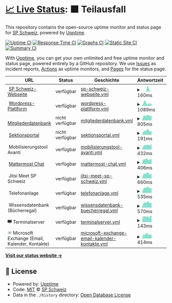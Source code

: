 # [📈 Live Status](https://status.spschweiz.ch): <!--live status--> **🟧 Teilausfall**

This repository contains the open-source uptime monitor and status page for [SP Schweiz](https://status.spschweiz.ch), powered by [Upptime](https://github.com/upptime/upptime).

[![Uptime CI](https://github.com/spschweiz/status/workflows/Uptime%20CI/badge.svg)](https://github.com/spschweiz/status/actions?query=workflow%3A%22Uptime+CI%22)
[![Response Time CI](https://github.com/spschweiz/status/workflows/Response%20Time%20CI/badge.svg)](https://github.com/spschweiz/status/actions?query=workflow%3A%22Response+Time+CI%22)
[![Graphs CI](https://github.com/spschweiz/status/workflows/Graphs%20CI/badge.svg)](https://github.com/spschweiz/status/actions?query=workflow%3A%22Graphs+CI%22)
[![Static Site CI](https://github.com/spschweiz/status/workflows/Static%20Site%20CI/badge.svg)](https://github.com/spschweiz/status/actions?query=workflow%3A%22Static+Site+CI%22)
[![Summary CI](https://github.com/spschweiz/status/workflows/Summary%20CI/badge.svg)](https://github.com/spschweiz/status/actions?query=workflow%3A%22Summary+CI%22)

With [Upptime](https://upptime.js.org), you can get your own unlimited and free uptime monitor and status page, powered entirely by a GitHub repository. We use [Issues](https://github.com/spschweiz/status/issues) as incident reports, [Actions](https://github.com/spschweiz/status/actions) as uptime monitors, and [Pages](https://status.spschweiz.ch) for the status page.

<!--start: status pages-->
<!-- This summary is generated by Upptime (https://github.com/upptime/upptime) -->
<!-- Do not edit this manually, your changes will be overwritten -->
<!-- prettier-ignore -->
| URL | Status | Geschichte | Antwortzeit | Gesamtverfügbarkeit |
| --- | ------ | ------- | ------------- | ------ |
| <img alt="" src="https://sp-parl.ch/wp-content/themes/sp/img/icons/apple-touch-icon.png" height="13"> [SP Schweiz-Webseite](https://www.sp-ps.ch) | verfügbar | [sp-schweiz-webseite.yml](https://github.com/spschweiz/status/commits/HEAD/history/sp-schweiz-webseite.yml) | <details><summary><img alt="Antwortzeit Grafik" src="./graphs/sp-schweiz-webseite/response-time-week.png" height="20"> 160ms</summary><br><a href="https://status.spschweiz.ch/history/sp-schweiz-webseite"><img alt="Antwortzeit 745" src="https://img.shields.io/endpoint?url=https%3A%2F%2Fraw.githubusercontent.com%2Fspschweiz%2Fstatus%2FHEAD%2Fapi%2Fsp-schweiz-webseite%2Fresponse-time.json"></a><br><a href="https://status.spschweiz.ch/history/sp-schweiz-webseite"><img alt="24-Stunden Antwortzeit 96" src="https://img.shields.io/endpoint?url=https%3A%2F%2Fraw.githubusercontent.com%2Fspschweiz%2Fstatus%2FHEAD%2Fapi%2Fsp-schweiz-webseite%2Fresponse-time-day.json"></a><br><a href="https://status.spschweiz.ch/history/sp-schweiz-webseite"><img alt="7-Tage Antwortzeit 160" src="https://img.shields.io/endpoint?url=https%3A%2F%2Fraw.githubusercontent.com%2Fspschweiz%2Fstatus%2FHEAD%2Fapi%2Fsp-schweiz-webseite%2Fresponse-time-week.json"></a><br><a href="https://status.spschweiz.ch/history/sp-schweiz-webseite"><img alt="30-Tage Antwortzeit 276" src="https://img.shields.io/endpoint?url=https%3A%2F%2Fraw.githubusercontent.com%2Fspschweiz%2Fstatus%2FHEAD%2Fapi%2Fsp-schweiz-webseite%2Fresponse-time-month.json"></a><br><a href="https://status.spschweiz.ch/history/sp-schweiz-webseite"><img alt="1-Jahr Antwortzeit 723" src="https://img.shields.io/endpoint?url=https%3A%2F%2Fraw.githubusercontent.com%2Fspschweiz%2Fstatus%2FHEAD%2Fapi%2Fsp-schweiz-webseite%2Fresponse-time-year.json"></a></details> | <details><summary><a href="https://status.spschweiz.ch/history/sp-schweiz-webseite">100.00%</a></summary><a href="https://status.spschweiz.ch/history/sp-schweiz-webseite"><img alt="Gesamtverfügbarkeit 99.97%" src="https://img.shields.io/endpoint?url=https%3A%2F%2Fraw.githubusercontent.com%2Fspschweiz%2Fstatus%2FHEAD%2Fapi%2Fsp-schweiz-webseite%2Fuptime.json"></a><br><a href="https://status.spschweiz.ch/history/sp-schweiz-webseite"><img alt="24-Stunden Verfügbarkeit 100.00%" src="https://img.shields.io/endpoint?url=https%3A%2F%2Fraw.githubusercontent.com%2Fspschweiz%2Fstatus%2FHEAD%2Fapi%2Fsp-schweiz-webseite%2Fuptime-day.json"></a><br><a href="https://status.spschweiz.ch/history/sp-schweiz-webseite"><img alt="7-Tage Verfügbarkeit 100.00%" src="https://img.shields.io/endpoint?url=https%3A%2F%2Fraw.githubusercontent.com%2Fspschweiz%2Fstatus%2FHEAD%2Fapi%2Fsp-schweiz-webseite%2Fuptime-week.json"></a><br><a href="https://status.spschweiz.ch/history/sp-schweiz-webseite"><img alt="30-Tage Verfügbarkeit 100.00%" src="https://img.shields.io/endpoint?url=https%3A%2F%2Fraw.githubusercontent.com%2Fspschweiz%2Fstatus%2FHEAD%2Fapi%2Fsp-schweiz-webseite%2Fuptime-month.json"></a><br><a href="https://status.spschweiz.ch/history/sp-schweiz-webseite"><img alt="1-Jahres Verfügbarkeit 99.97%" src="https://img.shields.io/endpoint?url=https%3A%2F%2Fraw.githubusercontent.com%2Fspschweiz%2Fstatus%2FHEAD%2Fapi%2Fsp-schweiz-webseite%2Fuptime-year.json"></a></details>
| <img alt="" src="https://s1.wp.com/i/favicon.ico" height="13"> [Wordpress-Plattform](https://sp-parl.ch) | verfügbar | [wordpress-plattform.yml](https://github.com/spschweiz/status/commits/HEAD/history/wordpress-plattform.yml) | <details><summary><img alt="Antwortzeit Grafik" src="./graphs/wordpress-plattform/response-time-week.png" height="20"> 1089ms</summary><br><a href="https://status.spschweiz.ch/history/wordpress-plattform"><img alt="Antwortzeit 997" src="https://img.shields.io/endpoint?url=https%3A%2F%2Fraw.githubusercontent.com%2Fspschweiz%2Fstatus%2FHEAD%2Fapi%2Fwordpress-plattform%2Fresponse-time.json"></a><br><a href="https://status.spschweiz.ch/history/wordpress-plattform"><img alt="24-Stunden Antwortzeit 853" src="https://img.shields.io/endpoint?url=https%3A%2F%2Fraw.githubusercontent.com%2Fspschweiz%2Fstatus%2FHEAD%2Fapi%2Fwordpress-plattform%2Fresponse-time-day.json"></a><br><a href="https://status.spschweiz.ch/history/wordpress-plattform"><img alt="7-Tage Antwortzeit 1089" src="https://img.shields.io/endpoint?url=https%3A%2F%2Fraw.githubusercontent.com%2Fspschweiz%2Fstatus%2FHEAD%2Fapi%2Fwordpress-plattform%2Fresponse-time-week.json"></a><br><a href="https://status.spschweiz.ch/history/wordpress-plattform"><img alt="30-Tage Antwortzeit 1125" src="https://img.shields.io/endpoint?url=https%3A%2F%2Fraw.githubusercontent.com%2Fspschweiz%2Fstatus%2FHEAD%2Fapi%2Fwordpress-plattform%2Fresponse-time-month.json"></a><br><a href="https://status.spschweiz.ch/history/wordpress-plattform"><img alt="1-Jahr Antwortzeit 1037" src="https://img.shields.io/endpoint?url=https%3A%2F%2Fraw.githubusercontent.com%2Fspschweiz%2Fstatus%2FHEAD%2Fapi%2Fwordpress-plattform%2Fresponse-time-year.json"></a></details> | <details><summary><a href="https://status.spschweiz.ch/history/wordpress-plattform">100.00%</a></summary><a href="https://status.spschweiz.ch/history/wordpress-plattform"><img alt="Gesamtverfügbarkeit 99.98%" src="https://img.shields.io/endpoint?url=https%3A%2F%2Fraw.githubusercontent.com%2Fspschweiz%2Fstatus%2FHEAD%2Fapi%2Fwordpress-plattform%2Fuptime.json"></a><br><a href="https://status.spschweiz.ch/history/wordpress-plattform"><img alt="24-Stunden Verfügbarkeit 100.00%" src="https://img.shields.io/endpoint?url=https%3A%2F%2Fraw.githubusercontent.com%2Fspschweiz%2Fstatus%2FHEAD%2Fapi%2Fwordpress-plattform%2Fuptime-day.json"></a><br><a href="https://status.spschweiz.ch/history/wordpress-plattform"><img alt="7-Tage Verfügbarkeit 100.00%" src="https://img.shields.io/endpoint?url=https%3A%2F%2Fraw.githubusercontent.com%2Fspschweiz%2Fstatus%2FHEAD%2Fapi%2Fwordpress-plattform%2Fuptime-week.json"></a><br><a href="https://status.spschweiz.ch/history/wordpress-plattform"><img alt="30-Tage Verfügbarkeit 100.00%" src="https://img.shields.io/endpoint?url=https%3A%2F%2Fraw.githubusercontent.com%2Fspschweiz%2Fstatus%2FHEAD%2Fapi%2Fwordpress-plattform%2Fuptime-month.json"></a><br><a href="https://status.spschweiz.ch/history/wordpress-plattform"><img alt="1-Jahres Verfügbarkeit 99.99%" src="https://img.shields.io/endpoint?url=https%3A%2F%2Fraw.githubusercontent.com%2Fspschweiz%2Fstatus%2FHEAD%2Fapi%2Fwordpress-plattform%2Fuptime-year.json"></a></details>
| <img alt="" src="https://raw.githubusercontent.com/spschweiz/status/master/assets/rose.ico" height="13"> [Mitgliederdatenbank](https://login.sp-ps.ch/tocco) | nicht verfügbar | [mitgliederdatenbank.yml](https://github.com/spschweiz/status/commits/HEAD/history/mitgliederdatenbank.yml) | <details><summary><img alt="Antwortzeit Grafik" src="./graphs/mitgliederdatenbank/response-time-week.png" height="20"> 805ms</summary><br><a href="https://status.spschweiz.ch/history/mitgliederdatenbank"><img alt="Antwortzeit 968" src="https://img.shields.io/endpoint?url=https%3A%2F%2Fraw.githubusercontent.com%2Fspschweiz%2Fstatus%2FHEAD%2Fapi%2Fmitgliederdatenbank%2Fresponse-time.json"></a><br><a href="https://status.spschweiz.ch/history/mitgliederdatenbank"><img alt="24-Stunden Antwortzeit 774" src="https://img.shields.io/endpoint?url=https%3A%2F%2Fraw.githubusercontent.com%2Fspschweiz%2Fstatus%2FHEAD%2Fapi%2Fmitgliederdatenbank%2Fresponse-time-day.json"></a><br><a href="https://status.spschweiz.ch/history/mitgliederdatenbank"><img alt="7-Tage Antwortzeit 805" src="https://img.shields.io/endpoint?url=https%3A%2F%2Fraw.githubusercontent.com%2Fspschweiz%2Fstatus%2FHEAD%2Fapi%2Fmitgliederdatenbank%2Fresponse-time-week.json"></a><br><a href="https://status.spschweiz.ch/history/mitgliederdatenbank"><img alt="30-Tage Antwortzeit 827" src="https://img.shields.io/endpoint?url=https%3A%2F%2Fraw.githubusercontent.com%2Fspschweiz%2Fstatus%2FHEAD%2Fapi%2Fmitgliederdatenbank%2Fresponse-time-month.json"></a><br><a href="https://status.spschweiz.ch/history/mitgliederdatenbank"><img alt="1-Jahr Antwortzeit 1030" src="https://img.shields.io/endpoint?url=https%3A%2F%2Fraw.githubusercontent.com%2Fspschweiz%2Fstatus%2FHEAD%2Fapi%2Fmitgliederdatenbank%2Fresponse-time-year.json"></a></details> | <details><summary><a href="https://status.spschweiz.ch/history/mitgliederdatenbank">100.00%</a></summary><a href="https://status.spschweiz.ch/history/mitgliederdatenbank"><img alt="Gesamtverfügbarkeit 99.97%" src="https://img.shields.io/endpoint?url=https%3A%2F%2Fraw.githubusercontent.com%2Fspschweiz%2Fstatus%2FHEAD%2Fapi%2Fmitgliederdatenbank%2Fuptime.json"></a><br><a href="https://status.spschweiz.ch/history/mitgliederdatenbank"><img alt="24-Stunden Verfügbarkeit 99.98%" src="https://img.shields.io/endpoint?url=https%3A%2F%2Fraw.githubusercontent.com%2Fspschweiz%2Fstatus%2FHEAD%2Fapi%2Fmitgliederdatenbank%2Fuptime-day.json"></a><br><a href="https://status.spschweiz.ch/history/mitgliederdatenbank"><img alt="7-Tage Verfügbarkeit 100.00%" src="https://img.shields.io/endpoint?url=https%3A%2F%2Fraw.githubusercontent.com%2Fspschweiz%2Fstatus%2FHEAD%2Fapi%2Fmitgliederdatenbank%2Fuptime-week.json"></a><br><a href="https://status.spschweiz.ch/history/mitgliederdatenbank"><img alt="30-Tage Verfügbarkeit 100.00%" src="https://img.shields.io/endpoint?url=https%3A%2F%2Fraw.githubusercontent.com%2Fspschweiz%2Fstatus%2FHEAD%2Fapi%2Fmitgliederdatenbank%2Fuptime-month.json"></a><br><a href="https://status.spschweiz.ch/history/mitgliederdatenbank"><img alt="1-Jahres Verfügbarkeit 99.96%" src="https://img.shields.io/endpoint?url=https%3A%2F%2Fraw.githubusercontent.com%2Fspschweiz%2Fstatus%2FHEAD%2Fapi%2Fmitgliederdatenbank%2Fuptime-year.json"></a></details>
| <img alt="" src="https://raw.githubusercontent.com/spschweiz/status/master/assets/hammer-and-wrench.ico" height="13"> [Sektionsportal](https://login.sp-ps.ch/) | nicht verfügbar | [sektionsportal.yml](https://github.com/spschweiz/status/commits/HEAD/history/sektionsportal.yml) | <details><summary><img alt="Antwortzeit Grafik" src="./graphs/sektionsportal/response-time-week.png" height="20"> 191ms</summary><br><a href="https://status.spschweiz.ch/history/sektionsportal"><img alt="Antwortzeit 411" src="https://img.shields.io/endpoint?url=https%3A%2F%2Fraw.githubusercontent.com%2Fspschweiz%2Fstatus%2FHEAD%2Fapi%2Fsektionsportal%2Fresponse-time.json"></a><br><a href="https://status.spschweiz.ch/history/sektionsportal"><img alt="24-Stunden Antwortzeit 228" src="https://img.shields.io/endpoint?url=https%3A%2F%2Fraw.githubusercontent.com%2Fspschweiz%2Fstatus%2FHEAD%2Fapi%2Fsektionsportal%2Fresponse-time-day.json"></a><br><a href="https://status.spschweiz.ch/history/sektionsportal"><img alt="7-Tage Antwortzeit 191" src="https://img.shields.io/endpoint?url=https%3A%2F%2Fraw.githubusercontent.com%2Fspschweiz%2Fstatus%2FHEAD%2Fapi%2Fsektionsportal%2Fresponse-time-week.json"></a><br><a href="https://status.spschweiz.ch/history/sektionsportal"><img alt="30-Tage Antwortzeit 215" src="https://img.shields.io/endpoint?url=https%3A%2F%2Fraw.githubusercontent.com%2Fspschweiz%2Fstatus%2FHEAD%2Fapi%2Fsektionsportal%2Fresponse-time-month.json"></a><br><a href="https://status.spschweiz.ch/history/sektionsportal"><img alt="1-Jahr Antwortzeit 377" src="https://img.shields.io/endpoint?url=https%3A%2F%2Fraw.githubusercontent.com%2Fspschweiz%2Fstatus%2FHEAD%2Fapi%2Fsektionsportal%2Fresponse-time-year.json"></a></details> | <details><summary><a href="https://status.spschweiz.ch/history/sektionsportal">100.00%</a></summary><a href="https://status.spschweiz.ch/history/sektionsportal"><img alt="Gesamtverfügbarkeit 99.98%" src="https://img.shields.io/endpoint?url=https%3A%2F%2Fraw.githubusercontent.com%2Fspschweiz%2Fstatus%2FHEAD%2Fapi%2Fsektionsportal%2Fuptime.json"></a><br><a href="https://status.spschweiz.ch/history/sektionsportal"><img alt="24-Stunden Verfügbarkeit 99.98%" src="https://img.shields.io/endpoint?url=https%3A%2F%2Fraw.githubusercontent.com%2Fspschweiz%2Fstatus%2FHEAD%2Fapi%2Fsektionsportal%2Fuptime-day.json"></a><br><a href="https://status.spschweiz.ch/history/sektionsportal"><img alt="7-Tage Verfügbarkeit 100.00%" src="https://img.shields.io/endpoint?url=https%3A%2F%2Fraw.githubusercontent.com%2Fspschweiz%2Fstatus%2FHEAD%2Fapi%2Fsektionsportal%2Fuptime-week.json"></a><br><a href="https://status.spschweiz.ch/history/sektionsportal"><img alt="30-Tage Verfügbarkeit 100.00%" src="https://img.shields.io/endpoint?url=https%3A%2F%2Fraw.githubusercontent.com%2Fspschweiz%2Fstatus%2FHEAD%2Fapi%2Fsektionsportal%2Fuptime-month.json"></a><br><a href="https://status.spschweiz.ch/history/sektionsportal"><img alt="1-Jahres Verfügbarkeit 99.98%" src="https://img.shields.io/endpoint?url=https%3A%2F%2Fraw.githubusercontent.com%2Fspschweiz%2Fstatus%2FHEAD%2Fapi%2Fsektionsportal%2Fuptime-year.json"></a></details>
| <img alt="" src="https://raw.githubusercontent.com/spschweiz/status/master/assets/raised-fist.ico" height="13"> Mobilisierungstool Avanti | verfügbar | [mobilisierungstool-avanti.yml](https://github.com/spschweiz/status/commits/HEAD/history/mobilisierungstool-avanti.yml) | <details><summary><img alt="Antwortzeit Grafik" src="./graphs/mobilisierungstool-avanti/response-time-week.png" height="20"> 432ms</summary><br><a href="https://status.spschweiz.ch/history/mobilisierungstool-avanti"><img alt="Antwortzeit 500" src="https://img.shields.io/endpoint?url=https%3A%2F%2Fraw.githubusercontent.com%2Fspschweiz%2Fstatus%2FHEAD%2Fapi%2Fmobilisierungstool-avanti%2Fresponse-time.json"></a><br><a href="https://status.spschweiz.ch/history/mobilisierungstool-avanti"><img alt="24-Stunden Antwortzeit 431" src="https://img.shields.io/endpoint?url=https%3A%2F%2Fraw.githubusercontent.com%2Fspschweiz%2Fstatus%2FHEAD%2Fapi%2Fmobilisierungstool-avanti%2Fresponse-time-day.json"></a><br><a href="https://status.spschweiz.ch/history/mobilisierungstool-avanti"><img alt="7-Tage Antwortzeit 432" src="https://img.shields.io/endpoint?url=https%3A%2F%2Fraw.githubusercontent.com%2Fspschweiz%2Fstatus%2FHEAD%2Fapi%2Fmobilisierungstool-avanti%2Fresponse-time-week.json"></a><br><a href="https://status.spschweiz.ch/history/mobilisierungstool-avanti"><img alt="30-Tage Antwortzeit 440" src="https://img.shields.io/endpoint?url=https%3A%2F%2Fraw.githubusercontent.com%2Fspschweiz%2Fstatus%2FHEAD%2Fapi%2Fmobilisierungstool-avanti%2Fresponse-time-month.json"></a><br><a href="https://status.spschweiz.ch/history/mobilisierungstool-avanti"><img alt="1-Jahr Antwortzeit 499" src="https://img.shields.io/endpoint?url=https%3A%2F%2Fraw.githubusercontent.com%2Fspschweiz%2Fstatus%2FHEAD%2Fapi%2Fmobilisierungstool-avanti%2Fresponse-time-year.json"></a></details> | <details><summary><a href="https://status.spschweiz.ch/history/mobilisierungstool-avanti">100.00%</a></summary><a href="https://status.spschweiz.ch/history/mobilisierungstool-avanti"><img alt="Gesamtverfügbarkeit 99.98%" src="https://img.shields.io/endpoint?url=https%3A%2F%2Fraw.githubusercontent.com%2Fspschweiz%2Fstatus%2FHEAD%2Fapi%2Fmobilisierungstool-avanti%2Fuptime.json"></a><br><a href="https://status.spschweiz.ch/history/mobilisierungstool-avanti"><img alt="24-Stunden Verfügbarkeit 100.00%" src="https://img.shields.io/endpoint?url=https%3A%2F%2Fraw.githubusercontent.com%2Fspschweiz%2Fstatus%2FHEAD%2Fapi%2Fmobilisierungstool-avanti%2Fuptime-day.json"></a><br><a href="https://status.spschweiz.ch/history/mobilisierungstool-avanti"><img alt="7-Tage Verfügbarkeit 100.00%" src="https://img.shields.io/endpoint?url=https%3A%2F%2Fraw.githubusercontent.com%2Fspschweiz%2Fstatus%2FHEAD%2Fapi%2Fmobilisierungstool-avanti%2Fuptime-week.json"></a><br><a href="https://status.spschweiz.ch/history/mobilisierungstool-avanti"><img alt="30-Tage Verfügbarkeit 100.00%" src="https://img.shields.io/endpoint?url=https%3A%2F%2Fraw.githubusercontent.com%2Fspschweiz%2Fstatus%2FHEAD%2Fapi%2Fmobilisierungstool-avanti%2Fuptime-month.json"></a><br><a href="https://status.spschweiz.ch/history/mobilisierungstool-avanti"><img alt="1-Jahres Verfügbarkeit 99.97%" src="https://img.shields.io/endpoint?url=https%3A%2F%2Fraw.githubusercontent.com%2Fspschweiz%2Fstatus%2FHEAD%2Fapi%2Fmobilisierungstool-avanti%2Fuptime-year.json"></a></details>
| <img alt="" src="https://mattermost.sp-ps.ch/static/images/favicon/favicon-default-16x16.png" height="13"> [Mattermost Chat](https://mattermost.sp-ps.ch) | verfügbar | [mattermost-chat.yml](https://github.com/spschweiz/status/commits/HEAD/history/mattermost-chat.yml) | <details><summary><img alt="Antwortzeit Grafik" src="./graphs/mattermost-chat/response-time-week.png" height="20"> 406ms</summary><br><a href="https://status.spschweiz.ch/history/mattermost-chat"><img alt="Antwortzeit 432" src="https://img.shields.io/endpoint?url=https%3A%2F%2Fraw.githubusercontent.com%2Fspschweiz%2Fstatus%2FHEAD%2Fapi%2Fmattermost-chat%2Fresponse-time.json"></a><br><a href="https://status.spschweiz.ch/history/mattermost-chat"><img alt="24-Stunden Antwortzeit 330" src="https://img.shields.io/endpoint?url=https%3A%2F%2Fraw.githubusercontent.com%2Fspschweiz%2Fstatus%2FHEAD%2Fapi%2Fmattermost-chat%2Fresponse-time-day.json"></a><br><a href="https://status.spschweiz.ch/history/mattermost-chat"><img alt="7-Tage Antwortzeit 406" src="https://img.shields.io/endpoint?url=https%3A%2F%2Fraw.githubusercontent.com%2Fspschweiz%2Fstatus%2FHEAD%2Fapi%2Fmattermost-chat%2Fresponse-time-week.json"></a><br><a href="https://status.spschweiz.ch/history/mattermost-chat"><img alt="30-Tage Antwortzeit 416" src="https://img.shields.io/endpoint?url=https%3A%2F%2Fraw.githubusercontent.com%2Fspschweiz%2Fstatus%2FHEAD%2Fapi%2Fmattermost-chat%2Fresponse-time-month.json"></a><br><a href="https://status.spschweiz.ch/history/mattermost-chat"><img alt="1-Jahr Antwortzeit 430" src="https://img.shields.io/endpoint?url=https%3A%2F%2Fraw.githubusercontent.com%2Fspschweiz%2Fstatus%2FHEAD%2Fapi%2Fmattermost-chat%2Fresponse-time-year.json"></a></details> | <details><summary><a href="https://status.spschweiz.ch/history/mattermost-chat">100.00%</a></summary><a href="https://status.spschweiz.ch/history/mattermost-chat"><img alt="Gesamtverfügbarkeit 99.37%" src="https://img.shields.io/endpoint?url=https%3A%2F%2Fraw.githubusercontent.com%2Fspschweiz%2Fstatus%2FHEAD%2Fapi%2Fmattermost-chat%2Fuptime.json"></a><br><a href="https://status.spschweiz.ch/history/mattermost-chat"><img alt="24-Stunden Verfügbarkeit 100.00%" src="https://img.shields.io/endpoint?url=https%3A%2F%2Fraw.githubusercontent.com%2Fspschweiz%2Fstatus%2FHEAD%2Fapi%2Fmattermost-chat%2Fuptime-day.json"></a><br><a href="https://status.spschweiz.ch/history/mattermost-chat"><img alt="7-Tage Verfügbarkeit 100.00%" src="https://img.shields.io/endpoint?url=https%3A%2F%2Fraw.githubusercontent.com%2Fspschweiz%2Fstatus%2FHEAD%2Fapi%2Fmattermost-chat%2Fuptime-week.json"></a><br><a href="https://status.spschweiz.ch/history/mattermost-chat"><img alt="30-Tage Verfügbarkeit 100.00%" src="https://img.shields.io/endpoint?url=https%3A%2F%2Fraw.githubusercontent.com%2Fspschweiz%2Fstatus%2FHEAD%2Fapi%2Fmattermost-chat%2Fuptime-month.json"></a><br><a href="https://status.spschweiz.ch/history/mattermost-chat"><img alt="1-Jahres Verfügbarkeit 99.32%" src="https://img.shields.io/endpoint?url=https%3A%2F%2Fraw.githubusercontent.com%2Fspschweiz%2Fstatus%2FHEAD%2Fapi%2Fmattermost-chat%2Fuptime-year.json"></a></details>
| <img alt="" src="https://meet.sp-ps.ch/images/favicon.ico" height="13"> Jitsi Meet SP Schweiz | verfügbar | [jitsi-meet-sp-schweiz.yml](https://github.com/spschweiz/status/commits/HEAD/history/jitsi-meet-sp-schweiz.yml) | <details><summary><img alt="Antwortzeit Grafik" src="./graphs/jitsi-meet-sp-schweiz/response-time-week.png" height="20"> 660ms</summary><br><a href="https://status.spschweiz.ch/history/jitsi-meet-sp-schweiz"><img alt="Antwortzeit 689" src="https://img.shields.io/endpoint?url=https%3A%2F%2Fraw.githubusercontent.com%2Fspschweiz%2Fstatus%2FHEAD%2Fapi%2Fjitsi-meet-sp-schweiz%2Fresponse-time.json"></a><br><a href="https://status.spschweiz.ch/history/jitsi-meet-sp-schweiz"><img alt="24-Stunden Antwortzeit 606" src="https://img.shields.io/endpoint?url=https%3A%2F%2Fraw.githubusercontent.com%2Fspschweiz%2Fstatus%2FHEAD%2Fapi%2Fjitsi-meet-sp-schweiz%2Fresponse-time-day.json"></a><br><a href="https://status.spschweiz.ch/history/jitsi-meet-sp-schweiz"><img alt="7-Tage Antwortzeit 660" src="https://img.shields.io/endpoint?url=https%3A%2F%2Fraw.githubusercontent.com%2Fspschweiz%2Fstatus%2FHEAD%2Fapi%2Fjitsi-meet-sp-schweiz%2Fresponse-time-week.json"></a><br><a href="https://status.spschweiz.ch/history/jitsi-meet-sp-schweiz"><img alt="30-Tage Antwortzeit 653" src="https://img.shields.io/endpoint?url=https%3A%2F%2Fraw.githubusercontent.com%2Fspschweiz%2Fstatus%2FHEAD%2Fapi%2Fjitsi-meet-sp-schweiz%2Fresponse-time-month.json"></a><br><a href="https://status.spschweiz.ch/history/jitsi-meet-sp-schweiz"><img alt="1-Jahr Antwortzeit 685" src="https://img.shields.io/endpoint?url=https%3A%2F%2Fraw.githubusercontent.com%2Fspschweiz%2Fstatus%2FHEAD%2Fapi%2Fjitsi-meet-sp-schweiz%2Fresponse-time-year.json"></a></details> | <details><summary><a href="https://status.spschweiz.ch/history/jitsi-meet-sp-schweiz">100.00%</a></summary><a href="https://status.spschweiz.ch/history/jitsi-meet-sp-schweiz"><img alt="Gesamtverfügbarkeit 99.93%" src="https://img.shields.io/endpoint?url=https%3A%2F%2Fraw.githubusercontent.com%2Fspschweiz%2Fstatus%2FHEAD%2Fapi%2Fjitsi-meet-sp-schweiz%2Fuptime.json"></a><br><a href="https://status.spschweiz.ch/history/jitsi-meet-sp-schweiz"><img alt="24-Stunden Verfügbarkeit 100.00%" src="https://img.shields.io/endpoint?url=https%3A%2F%2Fraw.githubusercontent.com%2Fspschweiz%2Fstatus%2FHEAD%2Fapi%2Fjitsi-meet-sp-schweiz%2Fuptime-day.json"></a><br><a href="https://status.spschweiz.ch/history/jitsi-meet-sp-schweiz"><img alt="7-Tage Verfügbarkeit 100.00%" src="https://img.shields.io/endpoint?url=https%3A%2F%2Fraw.githubusercontent.com%2Fspschweiz%2Fstatus%2FHEAD%2Fapi%2Fjitsi-meet-sp-schweiz%2Fuptime-week.json"></a><br><a href="https://status.spschweiz.ch/history/jitsi-meet-sp-schweiz"><img alt="30-Tage Verfügbarkeit 100.00%" src="https://img.shields.io/endpoint?url=https%3A%2F%2Fraw.githubusercontent.com%2Fspschweiz%2Fstatus%2FHEAD%2Fapi%2Fjitsi-meet-sp-schweiz%2Fuptime-month.json"></a><br><a href="https://status.spschweiz.ch/history/jitsi-meet-sp-schweiz"><img alt="1-Jahres Verfügbarkeit 99.92%" src="https://img.shields.io/endpoint?url=https%3A%2F%2Fraw.githubusercontent.com%2Fspschweiz%2Fstatus%2FHEAD%2Fapi%2Fjitsi-meet-sp-schweiz%2Fuptime-year.json"></a></details>
| <img alt="" src="https://raw.githubusercontent.com/spschweiz/status/master/assets/telephone.ico" height="13"> Telefonanlage | verfügbar | [telefonanlage.yml](https://github.com/spschweiz/status/commits/HEAD/history/telefonanlage.yml) | <details><summary><img alt="Antwortzeit Grafik" src="./graphs/telefonanlage/response-time-week.png" height="20"> 535ms</summary><br><a href="https://status.spschweiz.ch/history/telefonanlage"><img alt="Antwortzeit 589" src="https://img.shields.io/endpoint?url=https%3A%2F%2Fraw.githubusercontent.com%2Fspschweiz%2Fstatus%2FHEAD%2Fapi%2Ftelefonanlage%2Fresponse-time.json"></a><br><a href="https://status.spschweiz.ch/history/telefonanlage"><img alt="24-Stunden Antwortzeit 427" src="https://img.shields.io/endpoint?url=https%3A%2F%2Fraw.githubusercontent.com%2Fspschweiz%2Fstatus%2FHEAD%2Fapi%2Ftelefonanlage%2Fresponse-time-day.json"></a><br><a href="https://status.spschweiz.ch/history/telefonanlage"><img alt="7-Tage Antwortzeit 535" src="https://img.shields.io/endpoint?url=https%3A%2F%2Fraw.githubusercontent.com%2Fspschweiz%2Fstatus%2FHEAD%2Fapi%2Ftelefonanlage%2Fresponse-time-week.json"></a><br><a href="https://status.spschweiz.ch/history/telefonanlage"><img alt="30-Tage Antwortzeit 546" src="https://img.shields.io/endpoint?url=https%3A%2F%2Fraw.githubusercontent.com%2Fspschweiz%2Fstatus%2FHEAD%2Fapi%2Ftelefonanlage%2Fresponse-time-month.json"></a><br><a href="https://status.spschweiz.ch/history/telefonanlage"><img alt="1-Jahr Antwortzeit 583" src="https://img.shields.io/endpoint?url=https%3A%2F%2Fraw.githubusercontent.com%2Fspschweiz%2Fstatus%2FHEAD%2Fapi%2Ftelefonanlage%2Fresponse-time-year.json"></a></details> | <details><summary><a href="https://status.spschweiz.ch/history/telefonanlage">100.00%</a></summary><a href="https://status.spschweiz.ch/history/telefonanlage"><img alt="Gesamtverfügbarkeit 99.98%" src="https://img.shields.io/endpoint?url=https%3A%2F%2Fraw.githubusercontent.com%2Fspschweiz%2Fstatus%2FHEAD%2Fapi%2Ftelefonanlage%2Fuptime.json"></a><br><a href="https://status.spschweiz.ch/history/telefonanlage"><img alt="24-Stunden Verfügbarkeit 100.00%" src="https://img.shields.io/endpoint?url=https%3A%2F%2Fraw.githubusercontent.com%2Fspschweiz%2Fstatus%2FHEAD%2Fapi%2Ftelefonanlage%2Fuptime-day.json"></a><br><a href="https://status.spschweiz.ch/history/telefonanlage"><img alt="7-Tage Verfügbarkeit 100.00%" src="https://img.shields.io/endpoint?url=https%3A%2F%2Fraw.githubusercontent.com%2Fspschweiz%2Fstatus%2FHEAD%2Fapi%2Ftelefonanlage%2Fuptime-week.json"></a><br><a href="https://status.spschweiz.ch/history/telefonanlage"><img alt="30-Tage Verfügbarkeit 100.00%" src="https://img.shields.io/endpoint?url=https%3A%2F%2Fraw.githubusercontent.com%2Fspschweiz%2Fstatus%2FHEAD%2Fapi%2Ftelefonanlage%2Fuptime-month.json"></a><br><a href="https://status.spschweiz.ch/history/telefonanlage"><img alt="1-Jahres Verfügbarkeit 99.98%" src="https://img.shields.io/endpoint?url=https%3A%2F%2Fraw.githubusercontent.com%2Fspschweiz%2Fstatus%2FHEAD%2Fapi%2Ftelefonanlage%2Fuptime-year.json"></a></details>
| <img alt="" src="https://raw.githubusercontent.com/spschweiz/status/master/assets/books.ico" height="13"> Wissensdatenbank (Bücherregal) | verfügbar | [wissensdatenbank-buecherregal.yml](https://github.com/spschweiz/status/commits/HEAD/history/wissensdatenbank-buecherregal.yml) | <details><summary><img alt="Antwortzeit Grafik" src="./graphs/wissensdatenbank-buecherregal/response-time-week.png" height="20"> 570ms</summary><br><a href="https://status.spschweiz.ch/history/wissensdatenbank-buecherregal"><img alt="Antwortzeit 546" src="https://img.shields.io/endpoint?url=https%3A%2F%2Fraw.githubusercontent.com%2Fspschweiz%2Fstatus%2FHEAD%2Fapi%2Fwissensdatenbank-buecherregal%2Fresponse-time.json"></a><br><a href="https://status.spschweiz.ch/history/wissensdatenbank-buecherregal"><img alt="24-Stunden Antwortzeit 581" src="https://img.shields.io/endpoint?url=https%3A%2F%2Fraw.githubusercontent.com%2Fspschweiz%2Fstatus%2FHEAD%2Fapi%2Fwissensdatenbank-buecherregal%2Fresponse-time-day.json"></a><br><a href="https://status.spschweiz.ch/history/wissensdatenbank-buecherregal"><img alt="7-Tage Antwortzeit 570" src="https://img.shields.io/endpoint?url=https%3A%2F%2Fraw.githubusercontent.com%2Fspschweiz%2Fstatus%2FHEAD%2Fapi%2Fwissensdatenbank-buecherregal%2Fresponse-time-week.json"></a><br><a href="https://status.spschweiz.ch/history/wissensdatenbank-buecherregal"><img alt="30-Tage Antwortzeit 544" src="https://img.shields.io/endpoint?url=https%3A%2F%2Fraw.githubusercontent.com%2Fspschweiz%2Fstatus%2FHEAD%2Fapi%2Fwissensdatenbank-buecherregal%2Fresponse-time-month.json"></a><br><a href="https://status.spschweiz.ch/history/wissensdatenbank-buecherregal"><img alt="1-Jahr Antwortzeit 543" src="https://img.shields.io/endpoint?url=https%3A%2F%2Fraw.githubusercontent.com%2Fspschweiz%2Fstatus%2FHEAD%2Fapi%2Fwissensdatenbank-buecherregal%2Fresponse-time-year.json"></a></details> | <details><summary><a href="https://status.spschweiz.ch/history/wissensdatenbank-buecherregal">100.00%</a></summary><a href="https://status.spschweiz.ch/history/wissensdatenbank-buecherregal"><img alt="Gesamtverfügbarkeit 99.95%" src="https://img.shields.io/endpoint?url=https%3A%2F%2Fraw.githubusercontent.com%2Fspschweiz%2Fstatus%2FHEAD%2Fapi%2Fwissensdatenbank-buecherregal%2Fuptime.json"></a><br><a href="https://status.spschweiz.ch/history/wissensdatenbank-buecherregal"><img alt="24-Stunden Verfügbarkeit 100.00%" src="https://img.shields.io/endpoint?url=https%3A%2F%2Fraw.githubusercontent.com%2Fspschweiz%2Fstatus%2FHEAD%2Fapi%2Fwissensdatenbank-buecherregal%2Fuptime-day.json"></a><br><a href="https://status.spschweiz.ch/history/wissensdatenbank-buecherregal"><img alt="7-Tage Verfügbarkeit 100.00%" src="https://img.shields.io/endpoint?url=https%3A%2F%2Fraw.githubusercontent.com%2Fspschweiz%2Fstatus%2FHEAD%2Fapi%2Fwissensdatenbank-buecherregal%2Fuptime-week.json"></a><br><a href="https://status.spschweiz.ch/history/wissensdatenbank-buecherregal"><img alt="30-Tage Verfügbarkeit 100.00%" src="https://img.shields.io/endpoint?url=https%3A%2F%2Fraw.githubusercontent.com%2Fspschweiz%2Fstatus%2FHEAD%2Fapi%2Fwissensdatenbank-buecherregal%2Fuptime-month.json"></a><br><a href="https://status.spschweiz.ch/history/wissensdatenbank-buecherregal"><img alt="1-Jahres Verfügbarkeit 99.98%" src="https://img.shields.io/endpoint?url=https%3A%2F%2Fraw.githubusercontent.com%2Fspschweiz%2Fstatus%2FHEAD%2Fapi%2Fwissensdatenbank-buecherregal%2Fuptime-year.json"></a></details>
| <img alt="" src="https://raw.githubusercontent.com/spschweiz/status/master/assets/desktop-computer.png" height="13"> Terminalserver | verfügbar | [terminalserver.yml](https://github.com/spschweiz/status/commits/HEAD/history/terminalserver.yml) | <details><summary><img alt="Antwortzeit Grafik" src="./graphs/terminalserver/response-time-week.png" height="20"> 143ms</summary><br><a href="https://status.spschweiz.ch/history/terminalserver"><img alt="Antwortzeit 139" src="https://img.shields.io/endpoint?url=https%3A%2F%2Fraw.githubusercontent.com%2Fspschweiz%2Fstatus%2FHEAD%2Fapi%2Fterminalserver%2Fresponse-time.json"></a><br><a href="https://status.spschweiz.ch/history/terminalserver"><img alt="24-Stunden Antwortzeit 133" src="https://img.shields.io/endpoint?url=https%3A%2F%2Fraw.githubusercontent.com%2Fspschweiz%2Fstatus%2FHEAD%2Fapi%2Fterminalserver%2Fresponse-time-day.json"></a><br><a href="https://status.spschweiz.ch/history/terminalserver"><img alt="7-Tage Antwortzeit 143" src="https://img.shields.io/endpoint?url=https%3A%2F%2Fraw.githubusercontent.com%2Fspschweiz%2Fstatus%2FHEAD%2Fapi%2Fterminalserver%2Fresponse-time-week.json"></a><br><a href="https://status.spschweiz.ch/history/terminalserver"><img alt="30-Tage Antwortzeit 153" src="https://img.shields.io/endpoint?url=https%3A%2F%2Fraw.githubusercontent.com%2Fspschweiz%2Fstatus%2FHEAD%2Fapi%2Fterminalserver%2Fresponse-time-month.json"></a><br><a href="https://status.spschweiz.ch/history/terminalserver"><img alt="1-Jahr Antwortzeit 139" src="https://img.shields.io/endpoint?url=https%3A%2F%2Fraw.githubusercontent.com%2Fspschweiz%2Fstatus%2FHEAD%2Fapi%2Fterminalserver%2Fresponse-time-year.json"></a></details> | <details><summary><a href="https://status.spschweiz.ch/history/terminalserver">99.28%</a></summary><a href="https://status.spschweiz.ch/history/terminalserver"><img alt="Gesamtverfügbarkeit 99.39%" src="https://img.shields.io/endpoint?url=https%3A%2F%2Fraw.githubusercontent.com%2Fspschweiz%2Fstatus%2FHEAD%2Fapi%2Fterminalserver%2Fuptime.json"></a><br><a href="https://status.spschweiz.ch/history/terminalserver"><img alt="24-Stunden Verfügbarkeit 100.00%" src="https://img.shields.io/endpoint?url=https%3A%2F%2Fraw.githubusercontent.com%2Fspschweiz%2Fstatus%2FHEAD%2Fapi%2Fterminalserver%2Fuptime-day.json"></a><br><a href="https://status.spschweiz.ch/history/terminalserver"><img alt="7-Tage Verfügbarkeit 99.28%" src="https://img.shields.io/endpoint?url=https%3A%2F%2Fraw.githubusercontent.com%2Fspschweiz%2Fstatus%2FHEAD%2Fapi%2Fterminalserver%2Fuptime-week.json"></a><br><a href="https://status.spschweiz.ch/history/terminalserver"><img alt="30-Tage Verfügbarkeit 99.42%" src="https://img.shields.io/endpoint?url=https%3A%2F%2Fraw.githubusercontent.com%2Fspschweiz%2Fstatus%2FHEAD%2Fapi%2Fterminalserver%2Fuptime-month.json"></a><br><a href="https://status.spschweiz.ch/history/terminalserver"><img alt="1-Jahres Verfügbarkeit 99.29%" src="https://img.shields.io/endpoint?url=https%3A%2F%2Fraw.githubusercontent.com%2Fspschweiz%2Fstatus%2FHEAD%2Fapi%2Fterminalserver%2Fuptime-year.json"></a></details>
| <img alt="" src="https://raw.githubusercontent.com/spschweiz/status/master/assets/email.png" height="13"> Microsoft Exchange (Email, Kalender, Kontakte) | verfügbar | [microsoft-exchange-email-kalender-kontakte.yml](https://github.com/spschweiz/status/commits/HEAD/history/microsoft-exchange-email-kalender-kontakte.yml) | <details><summary><img alt="Antwortzeit Grafik" src="./graphs/microsoft-exchange-email-kalender-kontakte/response-time-week.png" height="20"> 414ms</summary><br><a href="https://status.spschweiz.ch/history/microsoft-exchange-email-kalender-kontakte"><img alt="Antwortzeit 473" src="https://img.shields.io/endpoint?url=https%3A%2F%2Fraw.githubusercontent.com%2Fspschweiz%2Fstatus%2FHEAD%2Fapi%2Fmicrosoft-exchange-email-kalender-kontakte%2Fresponse-time.json"></a><br><a href="https://status.spschweiz.ch/history/microsoft-exchange-email-kalender-kontakte"><img alt="24-Stunden Antwortzeit 376" src="https://img.shields.io/endpoint?url=https%3A%2F%2Fraw.githubusercontent.com%2Fspschweiz%2Fstatus%2FHEAD%2Fapi%2Fmicrosoft-exchange-email-kalender-kontakte%2Fresponse-time-day.json"></a><br><a href="https://status.spschweiz.ch/history/microsoft-exchange-email-kalender-kontakte"><img alt="7-Tage Antwortzeit 414" src="https://img.shields.io/endpoint?url=https%3A%2F%2Fraw.githubusercontent.com%2Fspschweiz%2Fstatus%2FHEAD%2Fapi%2Fmicrosoft-exchange-email-kalender-kontakte%2Fresponse-time-week.json"></a><br><a href="https://status.spschweiz.ch/history/microsoft-exchange-email-kalender-kontakte"><img alt="30-Tage Antwortzeit 446" src="https://img.shields.io/endpoint?url=https%3A%2F%2Fraw.githubusercontent.com%2Fspschweiz%2Fstatus%2FHEAD%2Fapi%2Fmicrosoft-exchange-email-kalender-kontakte%2Fresponse-time-month.json"></a><br><a href="https://status.spschweiz.ch/history/microsoft-exchange-email-kalender-kontakte"><img alt="1-Jahr Antwortzeit 465" src="https://img.shields.io/endpoint?url=https%3A%2F%2Fraw.githubusercontent.com%2Fspschweiz%2Fstatus%2FHEAD%2Fapi%2Fmicrosoft-exchange-email-kalender-kontakte%2Fresponse-time-year.json"></a></details> | <details><summary><a href="https://status.spschweiz.ch/history/microsoft-exchange-email-kalender-kontakte">100.00%</a></summary><a href="https://status.spschweiz.ch/history/microsoft-exchange-email-kalender-kontakte"><img alt="Gesamtverfügbarkeit 99.99%" src="https://img.shields.io/endpoint?url=https%3A%2F%2Fraw.githubusercontent.com%2Fspschweiz%2Fstatus%2FHEAD%2Fapi%2Fmicrosoft-exchange-email-kalender-kontakte%2Fuptime.json"></a><br><a href="https://status.spschweiz.ch/history/microsoft-exchange-email-kalender-kontakte"><img alt="24-Stunden Verfügbarkeit 100.00%" src="https://img.shields.io/endpoint?url=https%3A%2F%2Fraw.githubusercontent.com%2Fspschweiz%2Fstatus%2FHEAD%2Fapi%2Fmicrosoft-exchange-email-kalender-kontakte%2Fuptime-day.json"></a><br><a href="https://status.spschweiz.ch/history/microsoft-exchange-email-kalender-kontakte"><img alt="7-Tage Verfügbarkeit 100.00%" src="https://img.shields.io/endpoint?url=https%3A%2F%2Fraw.githubusercontent.com%2Fspschweiz%2Fstatus%2FHEAD%2Fapi%2Fmicrosoft-exchange-email-kalender-kontakte%2Fuptime-week.json"></a><br><a href="https://status.spschweiz.ch/history/microsoft-exchange-email-kalender-kontakte"><img alt="30-Tage Verfügbarkeit 100.00%" src="https://img.shields.io/endpoint?url=https%3A%2F%2Fraw.githubusercontent.com%2Fspschweiz%2Fstatus%2FHEAD%2Fapi%2Fmicrosoft-exchange-email-kalender-kontakte%2Fuptime-month.json"></a><br><a href="https://status.spschweiz.ch/history/microsoft-exchange-email-kalender-kontakte"><img alt="1-Jahres Verfügbarkeit 99.99%" src="https://img.shields.io/endpoint?url=https%3A%2F%2Fraw.githubusercontent.com%2Fspschweiz%2Fstatus%2FHEAD%2Fapi%2Fmicrosoft-exchange-email-kalender-kontakte%2Fuptime-year.json"></a></details>

<!--end: status pages-->

[**Visit our status website →**](https://status.spschweiz.ch)

## 📄 License

- Powered by: [Upptime](https://github.com/upptime/upptime)
- Code: [MIT](./LICENSE) © [SP Schweiz](https://status.spschweiz.ch)
- Data in the `./history` directory: [Open Database License](https://opendatacommons.org/licenses/odbl/1-0/)

